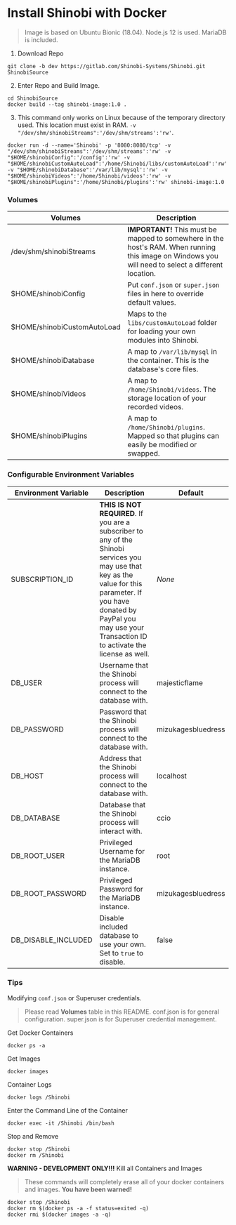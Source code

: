 # Install Shinobi with Docker

> Image is based on Ubuntu Bionic (18.04). Node.js 12 is used. MariaDB is included.

1. Download Repo

```
git clone -b dev https://gitlab.com/Shinobi-Systems/Shinobi.git ShinobiSource
```

2. Enter Repo and Build Image.

```
cd ShinobiSource
docker build --tag shinobi-image:1.0 .
```

3. This command only works on Linux because of the temporary directory used. This location must exist in RAM. `-v "/dev/shm/shinobiStreams":'/dev/shm/streams':'rw'`.

```
docker run -d --name='Shinobi' -p '8080:8080/tcp' -v "/dev/shm/shinobiStreams":'/dev/shm/streams':'rw' -v "$HOME/shinobiConfig":'/config':'rw' -v "$HOME/shinobiCustomAutoLoad":'/home/Shinobi/libs/customAutoLoad':'rw' -v "$HOME/shinobiDatabase":'/var/lib/mysql':'rw' -v "$HOME/shinobiVideos":'/home/Shinobi/videos':'rw' -v "$HOME/shinobiPlugins":'/home/Shinobi/plugins':'rw' shinobi-image:1.0
 ```

 ### Volumes

 | Volumes                     | Description                                                                                                                                         |
 |-----------------------------|-----------------------------------------------------------------------------------------------------------------------------------------------------|
 | /dev/shm/shinobiStreams     | **IMPORTANT!** This must be mapped to somewhere in the host's RAM. When running this image on Windows you will need to select a different location. |
 | $HOME/shinobiConfig         | Put `conf.json` or `super.json` files in here to override default values.                                                                           |
 | $HOME/shinobiCustomAutoLoad | Maps to the `libs/customAutoLoad` folder for loading your own modules into Shinobi.                                                                 |
 | $HOME/shinobiDatabase       | A map to `/var/lib/mysql` in the container. This is the database's core files.                                                                      |
 | $HOME/shinobiVideos         | A map to `/home/Shinobi/videos`. The storage location of your recorded videos.                                                                      |
 | $HOME/shinobiPlugins        | A map to `/home/Shinobi/plugins`. Mapped so that plugins can easily be modified or swapped.                                                         |

### Configurable Environment Variables

 | Environment Variable | Description                                                          | Default            |
 |----------------------|----------------------------------------------------------------------|--------------------|
 | SUBSCRIPTION_ID      | **THIS IS NOT REQUIRED**. If you are a subscriber to any of the Shinobi services you may use that key as the value for this parameter. If you have donated by PayPal you may use your Transaction ID to activate the license as well. | *None*     |
 | DB_USER              | Username that the Shinobi process will connect to the database with. | majesticflame      |
 | DB_PASSWORD          | Password that the Shinobi process will connect to the database with. | mizukagesbluedress |
 | DB_HOST              | Address that the Shinobi process will connect to the database with.  | localhost          |
 | DB_DATABASE          | Database that the Shinobi process will interact with.                | ccio               |
 | DB_ROOT_USER         | Privileged Username for the MariaDB instance.                        | root               |
 | DB_ROOT_PASSWORD     | Privileged Password for the MariaDB instance.                        | mizukagesbluedress |
 | DB_DISABLE_INCLUDED     | Disable included database to use your own. Set to `true` to disable.| false |


### Tips

Modifying `conf.json` or Superuser credentials.
> Please read **Volumes** table in this README. conf.json is for general configuration. super.json is for Superuser credential management.

Get Docker Containers
```
docker ps -a
```

Get Images
```
docker images
```

Container Logs
```
docker logs /Shinobi
```

Enter the Command Line of the Container
```
docker exec -it /Shinobi /bin/bash
```

Stop and Remove
```
docker stop /Shinobi
docker rm /Shinobi
```

**WARNING - DEVELOPMENT ONLY!!!** Kill all Containers and Images
> These commands will completely erase all of your docker containers and images. **You have been warned!**

```
docker stop /Shinobi
docker rm $(docker ps -a -f status=exited -q)
docker rmi $(docker images -a -q)
```
